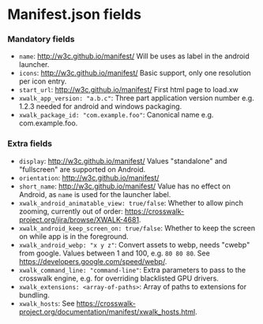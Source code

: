 Manifest.json fields
====================

### Mandatory fields

* `name`:	http://w3c.github.io/manifest/ Will be uses as label in the android launcher.
* `icons`:	http://w3c.github.io/manifest/ Basic support, only one resolution per icon entry.
* `start_url`:	http://w3c.github.io/manifest/ First html page to load.xw
* `xwalk_app_version: "a.b.c"`: Three part application version number e.g. 1.2.3 needed for android and windows packaging.
* `xwalk_package_id: "com.example.foo"`: Canonical name e.g. com.example.foo.

### Extra fields

* `display`:	http://w3c.github.io/manifest/ Values "standalone" and "fullscreen" are supported on Android.
* `orientation`:	http://w3c.github.io/manifest/
* `short_name`:	http://w3c.github.io/manifest/ Value has no effect on Android, as `name` is used for the launcher label.
* `xwalk_android_animatable_view: true/false`: Whether to allow pinch zooming, currently out of order: https://crosswalk-project.org/jira/browse/XWALK-4681.
* `xwalk_android_keep_screen_on: true/false`: Whether to keep the screen on while app is in the foreground.
* `xwalk_android_webp: "x y z"`: Convert assets to webp, needs "cwebp" from google. Values between 1 and 100, e.g. `80 80 80`. See https://developers.google.com/speed/webp/.
* `xwalk_command_line: "command-line"`: Extra parameters to pass to the crosswalk engine, e.g. for overriding blacklisted GPU drivers. 
* `xwalk_extensions: <array-of-paths>`: Array of paths to extensions for bundling.
* `xwalk_hosts`: See https://crosswalk-project.org/documentation/manifest/xwalk_hosts.html.
